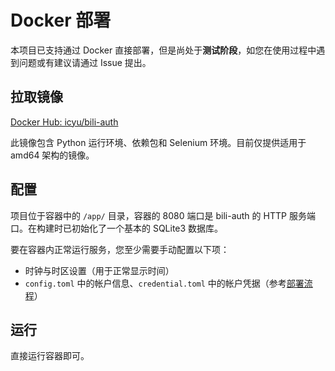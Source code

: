 # Docker 部署

本项目已支持通过 Docker 直接部署，但是尚处于**测试阶段**，如您在使用过程中遇到问题或有建议请通过 Issue 提出。

## 拉取镜像

[Docker Hub: icyu/bili-auth](https://hub.docker.com/r/icyu/bili-auth)

此镜像包含 Python 运行环境、依赖包和 Selenium 环境。目前仅提供适用于 amd64 架构的镜像。

## 配置

项目位于容器中的 `/app/` 目录，容器的 8080 端口是 bili-auth 的 HTTP 服务端口。在构建时已初始化了一个基本的 SQLite3 数据库。

要在容器内正常运行服务，您至少需要手动配置以下项：

- 时钟与时区设置（用于正常显示时间）
- `config.toml` 中的帐户信息、`credential.toml` 中的帐户凭据（参考[部署流程](deploy.md)）

## 运行

直接运行容器即可。

